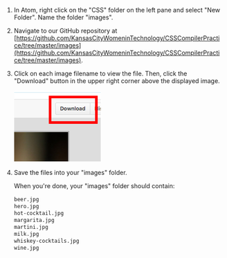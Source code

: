 1. In Atom, right click on the "CSS" folder on the left pane and select "New Folder". Name the folder "images".
1. Navigate to our GitHub repository at [https://github.com/KansasCityWomeninTechnology/CSSCompilerPractice/tree/master/images](https://github.com/KansasCityWomeninTechnology/CSSCompilerPractice/tree/master/images). 
1. Click on each image filename to view the file. Then, click the "Download" button in the upper right corner above the displayed image.

    ![](images/download.png)
1. Save the files into your "images" folder. 
	
	When you're done, your "images" folder should contain:
	```
	beer.jpg
	hero.jpg
	hot-cocktail.jpg
	margarita.jpg
	martini.jpg
	milk.jpg
	whiskey-cocktails.jpg
	wine.jpg
	```
